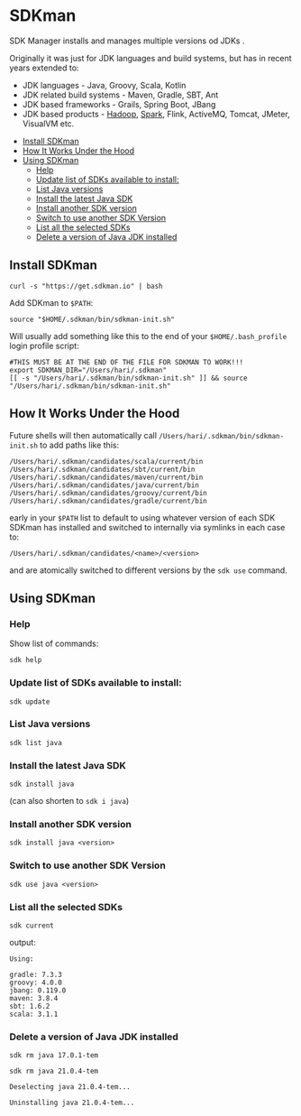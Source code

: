 # SDKman

SDK Manager installs and manages multiple versions od JDKs .

Originally it was just for JDK languages and build systems, but has in recent years extended to:

- JDK languages - Java, Groovy, Scala, Kotlin
- JDK related build systems - Maven, Gradle, SBT, Ant
- JDK based frameworks - Grails, Spring Boot, JBang
- JDK based products - [Hadoop](hadoop.md), [Spark](spark.md), Flink, ActiveMQ, Tomcat, JMeter, VisualVM etc.

<!-- INDEX_START -->

- [Install SDKman](#install-sdkman)
- [How It Works Under the Hood](#how-it-works-under-the-hood)
- [Using SDKman](#using-sdkman)
  - [Help](#help)
  - [Update list of SDKs available to install:](#update-list-of-sdks-available-to-install)
  - [List Java versions](#list-java-versions)
  - [Install the latest Java SDK](#install-the-latest-java-sdk)
  - [Install another SDK version](#install-another-sdk-version)
  - [Switch to use another SDK Version](#switch-to-use-another-sdk-version)
  - [List all the selected SDKs](#list-all-the-selected-sdks)
  - [Delete a version of Java JDK installed](#delete-a-version-of-java-jdk-installed)

<!-- INDEX_END -->

## Install SDKman

```shell
curl -s "https://get.sdkman.io" | bash
```

Add SDKman to `$PATH`:

```shell
source "$HOME/.sdkman/bin/sdkman-init.sh"
```

Will usually add something like this to the end of your `$HOME/.bash_profile` login profile script:

```shell
#THIS MUST BE AT THE END OF THE FILE FOR SDKMAN TO WORK!!!
export SDKMAN_DIR="/Users/hari/.sdkman"
[[ -s "/Users/hari/.sdkman/bin/sdkman-init.sh" ]] && source "/Users/hari/.sdkman/bin/sdkman-init.sh"
```

## How It Works Under the Hood

Future shells will then automatically call `/Users/hari/.sdkman/bin/sdkman-init.sh` to add paths like this:

```none
/Users/hari/.sdkman/candidates/scala/current/bin
/Users/hari/.sdkman/candidates/sbt/current/bin
/Users/hari/.sdkman/candidates/maven/current/bin
/Users/hari/.sdkman/candidates/java/current/bin
/Users/hari/.sdkman/candidates/groovy/current/bin
/Users/hari/.sdkman/candidates/gradle/current/bin
```

early in your `$PATH` list to default to using whatever version of each SDK SDKman has installed and switched to
internally via symlinks in each case to:

```none
/Users/hari/.sdkman/candidates/<name>/<version>
```

and are atomically switched to different versions by the `sdk use` command.

## Using SDKman

### Help

Show list of commands:

```shell
sdk help
```

### Update list of SDKs available to install:

```shell
sdk update
```

### List Java versions

```shell
sdk list java
```

### Install the latest Java SDK

```shell
sdk install java
```

(can also shorten to `sdk i java`)

### Install another SDK version

```shell
sdk install java <version>
```

### Switch to use another SDK Version

```shell
sdk use java <version>
```

### List all the selected SDKs

```shell
sdk current
```

output:

```none
Using:

gradle: 7.3.3
groovy: 4.0.0
jbang: 0.119.0
maven: 3.8.4
sbt: 1.6.2
scala: 3.1.1
```

### Delete a version of Java JDK installed

```shell
sdk rm java 17.0.1-tem
```

```shell
sdk rm java 21.0.4-tem
```

```none
Deselecting java 21.0.4-tem...

Uninstalling java 21.0.4-tem...
```
